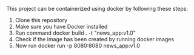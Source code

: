 This project can be containerized using docker by following these steps:

1. Clone this repository
2. Make sure you have Docker installed
3. Run command 
docker build . -t "news_app:v1.0"
4. Check if the image has been created by running
docker images
5. Now run
docker run -p 8080:8080 news_app:v1.0
